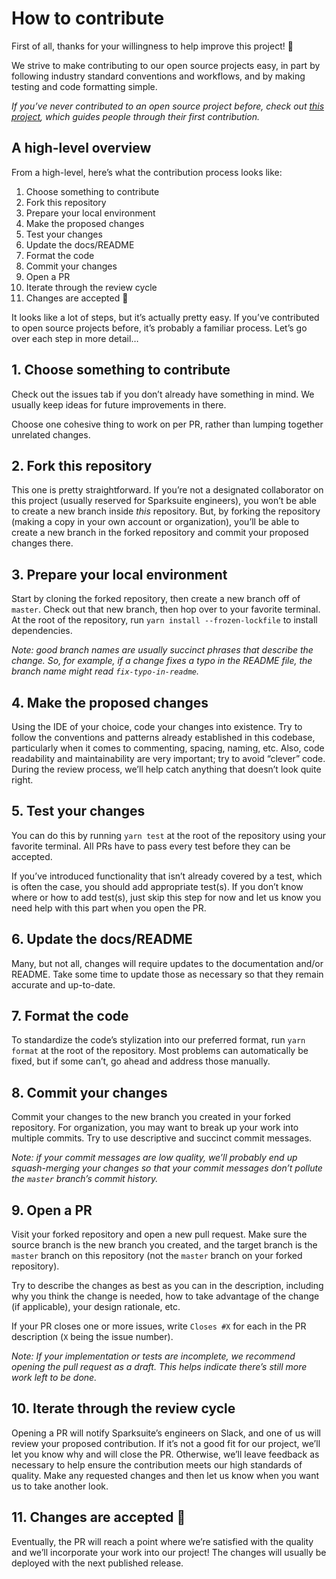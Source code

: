 # How to contribute

First of all, thanks for your willingness to help improve this project! 🎉

We strive to make contributing to our open source projects easy, in part by following industry standard conventions and workflows, and by making testing and code formatting simple.

_If you’ve never contributed to an open source project before, check out [this project](https://github.com/firstcontributions/first-contributions), which guides people through their first contribution._

## A high-level overview

From a high-level, here’s what the contribution process looks like:

1. Choose something to contribute
1. Fork this repository
1. Prepare your local environment
1. Make the proposed changes
1. Test your changes
1. Update the docs/README
1. Format the code
1. Commit your changes
1. Open a PR
1. Iterate through the review cycle
1. Changes are accepted 🚀

It looks like a lot of steps, but it’s actually pretty easy. If you’ve contributed to open source projects before, it’s probably a familiar process. Let’s go over each step in more detail…

## 1. Choose something to contribute

Check out the issues tab if you don’t already have something in mind. We usually keep ideas for future improvements in there.

Choose one cohesive thing to work on per PR, rather than lumping together unrelated changes.

## 2. Fork this repository

This one is pretty straightforward. If you’re not a designated collaborator on this project (usually reserved for Sparksuite engineers), you won’t be able to create a new branch inside _this_ repository. But, by forking the repository (making a copy in your own account or organization), you’ll be able to create a new branch in the forked repository and commit your proposed changes there.

## 3. Prepare your local environment

Start by cloning the forked repository, then create a new branch off of `master`. Check out that new branch, then hop over to your favorite terminal. At the root of the repository, run `yarn install --frozen-lockfile` to install dependencies.

_Note: good branch names are usually succinct phrases that describe the change. So, for example, if a change fixes a typo in the README file, the branch name might read `fix-typo-in-readme`._

## 4. Make the proposed changes

Using the IDE of your choice, code your changes into existence. Try to follow the conventions and patterns already established in this codebase, particularly when it comes to commenting, spacing, naming, etc. Also, code readability and maintainability are very important; try to avoid “clever” code. During the review process, we’ll help catch anything that doesn’t look quite right.

## 5. Test your changes

You can do this by running `yarn test` at the root of the repository using your favorite terminal. All PRs have to pass every test before they can be accepted.

If you’ve introduced functionality that isn’t already covered by a test, which is often the case, you should add appropriate test(s). If you don’t know where or how to add test(s), just skip this step for now and let us know you need help with this part when you open the PR.

## 6. Update the docs/README

Many, but not all, changes will require updates to the documentation and/or README. Take some time to update those as necessary so that they remain accurate and up-to-date.

## 7. Format the code

To standardize the code’s stylization into our preferred format, run `yarn format` at the root of the repository. Most problems can automatically be fixed, but if some can’t, go ahead and address those manually.

## 8. Commit your changes

Commit your changes to the new branch you created in your forked repository. For organization, you may want to break up your work into multiple commits. Try to use descriptive and succinct commit messages.

_Note: if your commit messages are low quality, we’ll probably end up squash-merging your changes so that your commit messages don’t pollute the `master` branch’s commit history._

## 9. Open a PR

Visit your forked repository and open a new pull request. Make sure the source branch is the new branch you created, and the target branch is the `master` branch on this repository (not the `master` branch on your forked repository).

Try to describe the changes as best as you can in the description, including why you think the change is needed, how to take advantage of the change (if applicable), your design rationale, etc.

If your PR closes one or more issues, write `Closes #X` for each in the PR description (`X` being the issue number).

_Note: If your implementation or tests are incomplete, we recommend opening the pull request as a draft. This helps indicate there’s still more work left to be done._

## 10. Iterate through the review cycle

Opening a PR will notify Sparksuite’s engineers on Slack, and one of us will review your proposed contribution. If it’s not a good fit for our project, we’ll let you know why and will close the PR. Otherwise, we’ll leave feedback as necessary to help ensure the contribution meets our high standards of quality. Make any requested changes and then let us know when you want us to take another look.

## 11. Changes are accepted 🚀

Eventually, the PR will reach a point where we’re satisfied with the quality and we’ll incorporate your work into our project! The changes will usually be deployed with the next published release.
